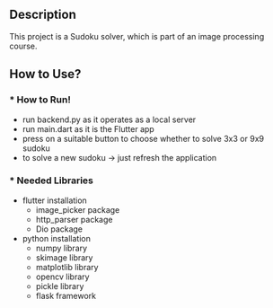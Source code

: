 ## Description
This project is a Sudoku solver, which is part of an image processing course.

## How to Use?
### * How to Run!
* run backend.py as it operates as a local server
* run main.dart as it is the Flutter app
* press on a suitable button to choose whether to solve 3x3 or 9x9 sudoku
* to solve a new sudoku &rarr; just refresh the application
### * Needed Libraries
* flutter installation
  * image_picker package
  * http_parser package
  * Dio package
* python installation
  *  numpy library
  *  skimage library
  *  matplotlib library
  *  opencv library
  *  pickle library
  *  flask framework
